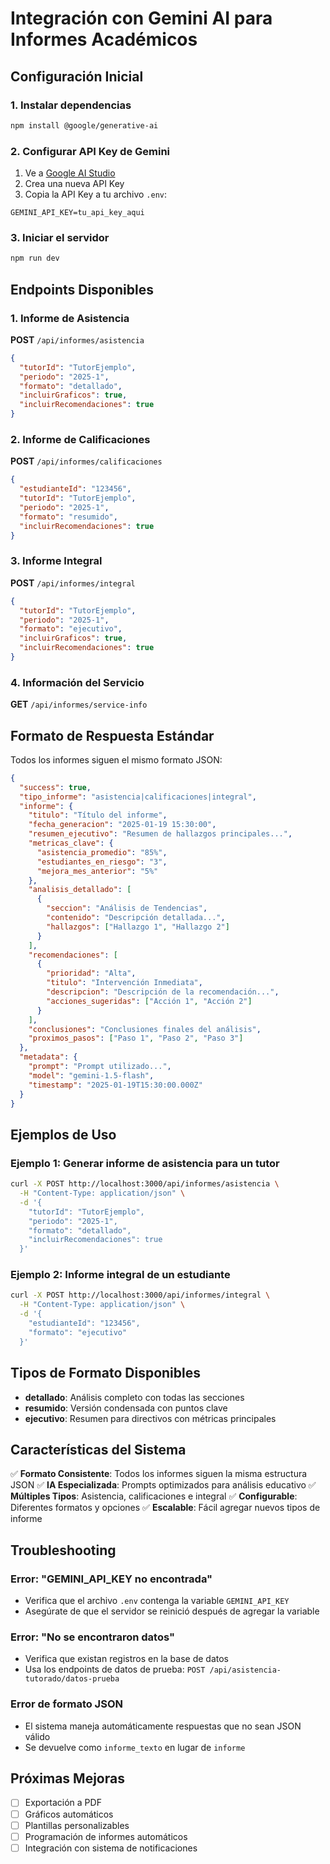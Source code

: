 # Integración con Gemini AI para Informes Académicos

## Configuración Inicial

### 1. Instalar dependencias
```bash
npm install @google/generative-ai
```

### 2. Configurar API Key de Gemini
1. Ve a [Google AI Studio](https://makersuite.google.com/app/apikey)
2. Crea una nueva API Key
3. Copia la API Key a tu archivo `.env`:

```env
GEMINI_API_KEY=tu_api_key_aqui
```

### 3. Iniciar el servidor
```bash
npm run dev
```

## Endpoints Disponibles

### 1. Informe de Asistencia
**POST** `/api/informes/asistencia`

```json
{
  "tutorId": "TutorEjemplo",
  "periodo": "2025-1",
  "formato": "detallado",
  "incluirGraficos": true,
  "incluirRecomendaciones": true
}
```

### 2. Informe de Calificaciones
**POST** `/api/informes/calificaciones`

```json
{
  "estudianteId": "123456",
  "tutorId": "TutorEjemplo",
  "periodo": "2025-1",
  "formato": "resumido",
  "incluirRecomendaciones": true
}
```

### 3. Informe Integral
**POST** `/api/informes/integral`

```json
{
  "tutorId": "TutorEjemplo",
  "periodo": "2025-1",
  "formato": "ejecutivo",
  "incluirGraficos": true,
  "incluirRecomendaciones": true
}
```

### 4. Información del Servicio
**GET** `/api/informes/service-info`

## Formato de Respuesta Estándar

Todos los informes siguen el mismo formato JSON:

```json
{
  "success": true,
  "tipo_informe": "asistencia|calificaciones|integral",
  "informe": {
    "titulo": "Título del informe",
    "fecha_generacion": "2025-01-19 15:30:00",
    "resumen_ejecutivo": "Resumen de hallazgos principales...",
    "metricas_clave": {
      "asistencia_promedio": "85%",
      "estudiantes_en_riesgo": "3",
      "mejora_mes_anterior": "5%"
    },
    "analisis_detallado": [
      {
        "seccion": "Análisis de Tendencias",
        "contenido": "Descripción detallada...",
        "hallazgos": ["Hallazgo 1", "Hallazgo 2"]
      }
    ],
    "recomendaciones": [
      {
        "prioridad": "Alta",
        "titulo": "Intervención Inmediata",
        "descripcion": "Descripción de la recomendación...",
        "acciones_sugeridas": ["Acción 1", "Acción 2"]
      }
    ],
    "conclusiones": "Conclusiones finales del análisis",
    "proximos_pasos": ["Paso 1", "Paso 2", "Paso 3"]
  },
  "metadata": {
    "prompt": "Prompt utilizado...",
    "model": "gemini-1.5-flash",
    "timestamp": "2025-01-19T15:30:00.000Z"
  }
}
```

## Ejemplos de Uso

### Ejemplo 1: Generar informe de asistencia para un tutor

```bash
curl -X POST http://localhost:3000/api/informes/asistencia \
  -H "Content-Type: application/json" \
  -d '{
    "tutorId": "TutorEjemplo",
    "periodo": "2025-1",
    "formato": "detallado",
    "incluirRecomendaciones": true
  }'
```

### Ejemplo 2: Informe integral de un estudiante

```bash
curl -X POST http://localhost:3000/api/informes/integral \
  -H "Content-Type: application/json" \
  -d '{
    "estudianteId": "123456",
    "formato": "ejecutivo"
  }'
```

## Tipos de Formato Disponibles

- **detallado**: Análisis completo con todas las secciones
- **resumido**: Versión condensada con puntos clave
- **ejecutivo**: Resumen para directivos con métricas principales

## Características del Sistema

✅ **Formato Consistente**: Todos los informes siguen la misma estructura JSON
✅ **IA Especializada**: Prompts optimizados para análisis educativo
✅ **Múltiples Tipos**: Asistencia, calificaciones e integral
✅ **Configurable**: Diferentes formatos y opciones
✅ **Escalable**: Fácil agregar nuevos tipos de informe

## Troubleshooting

### Error: "GEMINI_API_KEY no encontrada"
- Verifica que el archivo `.env` contenga la variable `GEMINI_API_KEY`
- Asegúrate de que el servidor se reinició después de agregar la variable

### Error: "No se encontraron datos"
- Verifica que existan registros en la base de datos
- Usa los endpoints de datos de prueba: `POST /api/asistencia-tutorado/datos-prueba`

### Error de formato JSON
- El sistema maneja automáticamente respuestas que no sean JSON válido
- Se devuelve como `informe_texto` en lugar de `informe`

## Próximas Mejoras

- [ ] Exportación a PDF
- [ ] Gráficos automáticos
- [ ] Plantillas personalizables
- [ ] Programación de informes automáticos
- [ ] Integración con sistema de notificaciones
